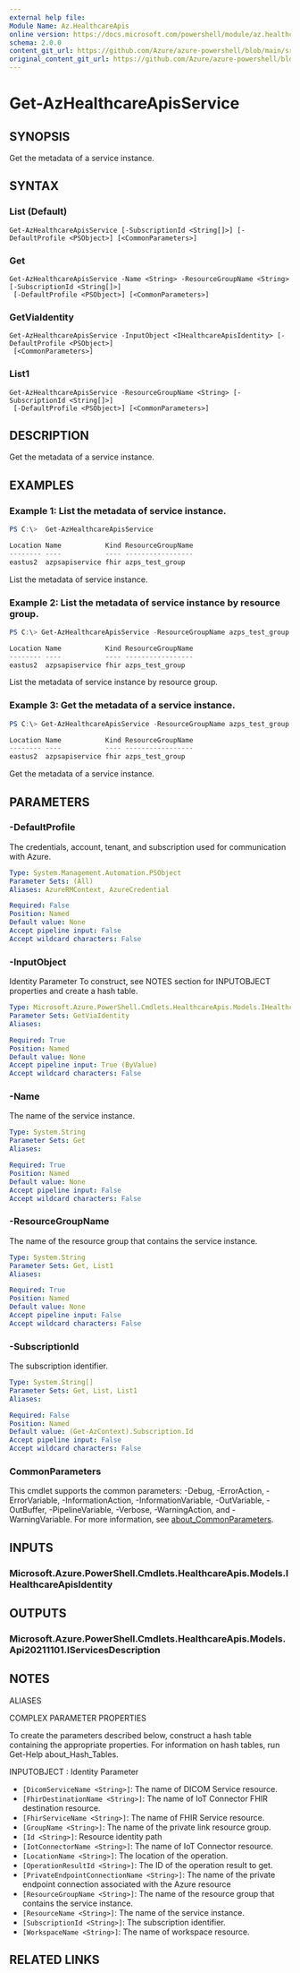 ```yaml
---
external help file: 
Module Name: Az.HealthcareApis
online version: https://docs.microsoft.com/powershell/module/az.healthcareapis/get-azhealthcareapisservice
schema: 2.0.0
content_git_url: https://github.com/Azure/azure-powershell/blob/main/src/HealthcareApis/help/Get-AzHealthcareApisService.md
original_content_git_url: https://github.com/Azure/azure-powershell/blob/main/src/HealthcareApis/help/Get-AzHealthcareApisService.md
---
```


# Get-AzHealthcareApisService

## SYNOPSIS
Get the metadata of a service instance.

## SYNTAX

### List (Default)
```
Get-AzHealthcareApisService [-SubscriptionId <String[]>] [-DefaultProfile <PSObject>] [<CommonParameters>]
```

### Get
```
Get-AzHealthcareApisService -Name <String> -ResourceGroupName <String> [-SubscriptionId <String[]>]
 [-DefaultProfile <PSObject>] [<CommonParameters>]
```

### GetViaIdentity
```
Get-AzHealthcareApisService -InputObject <IHealthcareApisIdentity> [-DefaultProfile <PSObject>]
 [<CommonParameters>]
```

### List1
```
Get-AzHealthcareApisService -ResourceGroupName <String> [-SubscriptionId <String[]>]
 [-DefaultProfile <PSObject>] [<CommonParameters>]
```

## DESCRIPTION
Get the metadata of a service instance.

## EXAMPLES

### Example 1: List the metadata of service instance.
```powershell
PS C:\>  Get-AzHealthcareApisService

Location Name           Kind ResourceGroupName
-------- ----           ---- -----------------
eastus2  azpsapiservice fhir azps_test_group
```

List the metadata of service instance.

### Example 2: List the metadata of service instance by resource group.
```powershell
PS C:\> Get-AzHealthcareApisService -ResourceGroupName azps_test_group

Location Name           Kind ResourceGroupName
-------- ----           ---- -----------------
eastus2  azpsapiservice fhir azps_test_group
```

List the metadata of service instance by resource group.

### Example 3: Get the metadata of a service instance.
```powershell
PS C:\> Get-AzHealthcareApisService -ResourceGroupName azps_test_group -Name azpsapiservice

Location Name           Kind ResourceGroupName
-------- ----           ---- -----------------
eastus2  azpsapiservice fhir azps_test_group
```

Get the metadata of a service instance.

## PARAMETERS

### -DefaultProfile
The credentials, account, tenant, and subscription used for communication with Azure.

```yaml
Type: System.Management.Automation.PSObject
Parameter Sets: (All)
Aliases: AzureRMContext, AzureCredential

Required: False
Position: Named
Default value: None
Accept pipeline input: False
Accept wildcard characters: False
```

### -InputObject
Identity Parameter
To construct, see NOTES section for INPUTOBJECT properties and create a hash table.

```yaml
Type: Microsoft.Azure.PowerShell.Cmdlets.HealthcareApis.Models.IHealthcareApisIdentity
Parameter Sets: GetViaIdentity
Aliases:

Required: True
Position: Named
Default value: None
Accept pipeline input: True (ByValue)
Accept wildcard characters: False
```

### -Name
The name of the service instance.

```yaml
Type: System.String
Parameter Sets: Get
Aliases:

Required: True
Position: Named
Default value: None
Accept pipeline input: False
Accept wildcard characters: False
```

### -ResourceGroupName
The name of the resource group that contains the service instance.

```yaml
Type: System.String
Parameter Sets: Get, List1
Aliases:

Required: True
Position: Named
Default value: None
Accept pipeline input: False
Accept wildcard characters: False
```

### -SubscriptionId
The subscription identifier.

```yaml
Type: System.String[]
Parameter Sets: Get, List, List1
Aliases:

Required: False
Position: Named
Default value: (Get-AzContext).Subscription.Id
Accept pipeline input: False
Accept wildcard characters: False
```

### CommonParameters
This cmdlet supports the common parameters: -Debug, -ErrorAction, -ErrorVariable, -InformationAction, -InformationVariable, -OutVariable, -OutBuffer, -PipelineVariable, -Verbose, -WarningAction, and -WarningVariable. For more information, see [about_CommonParameters](http://go.microsoft.com/fwlink/?LinkID=113216).

## INPUTS

### Microsoft.Azure.PowerShell.Cmdlets.HealthcareApis.Models.IHealthcareApisIdentity

## OUTPUTS

### Microsoft.Azure.PowerShell.Cmdlets.HealthcareApis.Models.Api20211101.IServicesDescription

## NOTES

ALIASES

COMPLEX PARAMETER PROPERTIES

To create the parameters described below, construct a hash table containing the appropriate properties. For information on hash tables, run Get-Help about_Hash_Tables.


INPUTOBJECT <IHealthcareApisIdentity>: Identity Parameter
  - `[DicomServiceName <String>]`: The name of DICOM Service resource.
  - `[FhirDestinationName <String>]`: The name of IoT Connector FHIR destination resource.
  - `[FhirServiceName <String>]`: The name of FHIR Service resource.
  - `[GroupName <String>]`: The name of the private link resource group.
  - `[Id <String>]`: Resource identity path
  - `[IotConnectorName <String>]`: The name of IoT Connector resource.
  - `[LocationName <String>]`: The location of the operation.
  - `[OperationResultId <String>]`: The ID of the operation result to get.
  - `[PrivateEndpointConnectionName <String>]`: The name of the private endpoint connection associated with the Azure resource
  - `[ResourceGroupName <String>]`: The name of the resource group that contains the service instance.
  - `[ResourceName <String>]`: The name of the service instance.
  - `[SubscriptionId <String>]`: The subscription identifier.
  - `[WorkspaceName <String>]`: The name of workspace resource.

## RELATED LINKS

